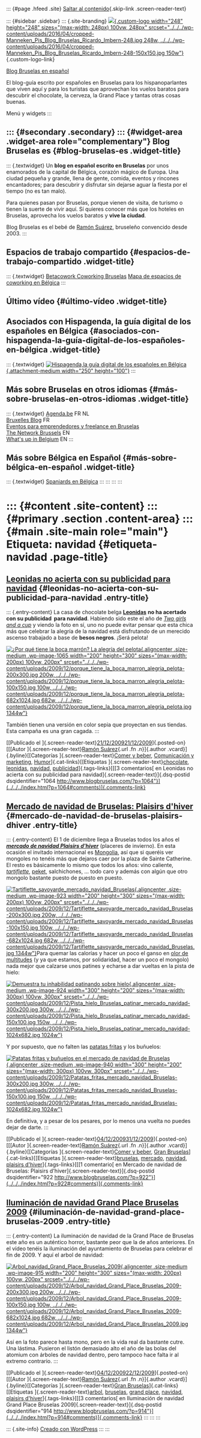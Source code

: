 ::: {#page .hfeed .site}
[Saltar al contenido](index.html#content){.skip-link
.screen-reader-text}

::: {#sidebar .sidebar}
::: {.site-branding}
[![](../../../wp-content/uploads/2016/04/cropped-Manneken_Pis_Blog_Bruselas_Ricardo_Imbern-248.jpg){.custom-logo
width="248" height="248" sizes="(max-width: 248px) 100vw, 248px"
srcset="../../../wp-content/uploads/2016/04/cropped-Manneken_Pis_Blog_Bruselas_Ricardo_Imbern-248.jpg 248w, ../../../wp-content/uploads/2016/04/cropped-Manneken_Pis_Blog_Bruselas_Ricardo_Imbern-248-150x150.jpg 150w"}](../../../index.html){.custom-logo-link}

[Blog Bruselas en español](../../../index.html)

El blog-guía escrito por españoles en Bruselas para los hispanoparlantes
que viven aquí y para los turistas que aprovechan los vuelos baratos
para descubrir el chocolate, la cerveza, la Grand Place y tantas otras
cosas buenas.

Menú y widgets
:::

::: {#secondary .secondary}
::: {#widget-area .widget-area role="complementary"}
Blog Bruselas es {#blog-bruselas-es .widget-title}
----------------

::: {.textwidget}
Un **blog en español escrito en Bruselas** por unos enamorados de la
capital de Bélgica, corazón mágico de Europa. Una ciudad pequeña y
grande, llena de gente, comida, eventos y rincones encantadores; para
descubrir y disfrutar sin dejarse aguar la fiesta por el tiempo (no es
tan malo).

Para quienes pasan por Bruselas, porque vienen de visita, de turismo o
tienen la suerte de vivir aquí. Sí quieres conocer más que los hoteles
en Bruselas, aprovecha los vuelos baratos y **vive la ciudad**.

Blog Bruselas es el bebé de [Ramón Suárez](http://www.ramonsuarez.com),
bruseleño convencido desde 2003.
:::

Espacios de trabajo compartido {#espacios-de-trabajo-compartido .widget-title}
------------------------------

::: {.textwidget}
[Betacowork Coworking Bruselas](http://www.betacowork.com) [Mapa de
espacios de coworking en Bélgica](http://coworkingbelgium.com)
:::

Último vídeo {#último-vídeo .widget-title}
------------

Asociados con Hispagenda, la guía digital de los españoles en Bélgica {#asociados-con-hispagenda-la-guía-digital-de-los-españoles-en-bélgica .widget-title}
---------------------------------------------------------------------

::: {.textwidget}
[![Hispagenda,la guía digital de los españoles en
Bélgica](../../../wp-content/uploads/2010/04/Hispagenda-250px.gif "Hispagenda, la guía digital de los españoles en Bélgica"){.attachment-medium
width="250" height="100"}](http://www.hispagenda.com)
:::

Más sobre Bruselas en otros idiomas {#más-sobre-bruselas-en-otros-idiomas .widget-title}
-----------------------------------

::: {.textwidget}
[Agenda.be](http://www.agenda.be) FR NL\
[Bruxelles Blog](http://www.bxlblog.be/) FR\
[Eventos para emprendedores y freelance en
Bruselas](http://www.betacowork.com/events/)\
[The Network
Brussels](http://groups.yahoo.com/group/TheNetworkBrussels/) EN\
[What\'s up in Belgium](http://www.whatsupin.be/) EN
:::

Más sobre Bélgica en Español {#más-sobre-bélgica-en-español .widget-title}
----------------------------

::: {.textwidget}
[Spaniards en Bélgica](http://www.spaniards.es/paises/belgica)
:::
:::
:::
:::

::: {#content .site-content}
::: {#primary .section .content-area}
::: {#main .site-main role="main"}
Etiqueta: navidad {#etiqueta-navidad .page-title}
=================

[Leonidas no acierta con su publicidad para navidad](../../../index.html?p=1064) {#leonidas-no-acierta-con-su-publicidad-para-navidad .entry-title}
--------------------------------------------------------------------------------

::: {.entry-content}
La casa de chocolate belga
[**Leonidas**](http://www.leonidas.be "Chocolates Leonidas") **no ha
acertado con su publicidad  para navidad**. Habiendo sido este el año de
[*Two girls and a
cup*](http://en.wikipedia.org/wiki/2_Girls_1_Cup "Toda la historia de Two Girls and a Cup en la Wikipedia")
y viendo la foto en sí, uno no puede evitar pensar que esta chica más
que celebrar la alegría de la navidad está disfrutando de un merecido
ascenso trabajado a base de **besos negros**. ¡Será pelota!

[![¿Por qué tiene la boca marrón? La alegría del
pelota](../../../wp-content/uploads/2009/12/porque_tiene_la_boca_marron_alegria_pelota-200x300.jpg "¿Por qué tiene la boca marrón? La alegría del pelota"){.aligncenter
.size-medium .wp-image-1065 width="200" height="300"
sizes="(max-width: 200px) 100vw, 200px"
srcset="../../../wp-content/uploads/2009/12/porque_tiene_la_boca_marron_alegria_pelota-200x300.jpg 200w, ../../../wp-content/uploads/2009/12/porque_tiene_la_boca_marron_alegria_pelota-100x150.jpg 100w, ../../../wp-content/uploads/2009/12/porque_tiene_la_boca_marron_alegria_pelota-682x1024.jpg 682w, ../../../wp-content/uploads/2009/12/porque_tiene_la_boca_marron_alegria_pelota.jpg 1344w"}](../../../wp-content/uploads/2009/12/porque_tiene_la_boca_marron_alegria_pelota.jpg)

También tienen una versión en color sepia que proyectan en sus tiendas.
Esta campaña es una gran cagada.
:::

[[Publicado el
]{.screen-reader-text}[21/12/200921/12/2009](../../../index.html?p=1064)]{.posted-on}[[[Autor
]{.screen-reader-text}[Ramón
Suárez](../../2010/04/30/index.html?author=2){.url .fn .n}]{.author
.vcard}]{.byline}[[Categorías ]{.screen-reader-text}[Comer y
beber](../../category/comer-y-beber/index.html), [Comunicación y
marketing](../../category/comunicacion-y-marketing/index.html),
[Humor](../../category/humor/index.html)]{.cat-links}[[Etiquetas
]{.screen-reader-text}[chocolate](../chocolate/index.html),
[leonidas](../leonidas/index.html), [navidad](index.html),
[publicidad](../publicidad/index.html)]{.tags-links}[[[3 comentarios[ en
Leonidas no acierta con su publicidad para
navidad]{.screen-reader-text}]{.dsq-postid
dsqidentifier="1064 http://www.blogbruselas.com/?p=1064"}](../../../index.html?p=1064#comments)]{.comments-link}

[Mercado de navidad de Bruselas: Plaisirs d'hiver](../../../index.html?p=922) {#mercado-de-navidad-de-bruselas-plaisirs-dhiver .entry-title}
-----------------------------------------------------------------------------

::: {.entry-content}
El 1 de diciembre llega a Bruselas todos los años el [***mercado de
navidad Plaisirs
d'hiver***](http://www.plaisirsdhiver.be/ "Cuidadín con el volumen que la música de Plaisirs d'hiver 2009 está a tope")
(placeres de invierno). En esta ocasión el invitado internacional es
[Mongolia](http://en.wikipedia.org/wiki/Mongolia "Mongolia en la Wikipedia"),
así que si queréis ver mongoles no tenéis más que dejaros caer por la
plaza de Sainte Catherine. El resto es básicamente lo mismo que todos
los años: vino caliente,
[*tartiflette*](http://es.wikipedia.org/wiki/Tartiflette "¿Qué es una tartiflette?"),
[peket](http://fr.wikipedia.org/wiki/Peket "El peket es un licor de ginebra"),
salchichones, ... todo caro y además con algún que otro mongolo bastante
puesto de puesto en puesto.

[![Tartiflette\_savoyarde\_mercado\_navidad\_Bruselas](../../../wp-content/uploads/2009/12/Tartiflette_savoyarde_mercado_navidad_Bruselas-200x300.jpg "Tartiflette_savoyarde_mercado_navidad_Bruselas"){.aligncenter
.size-medium .wp-image-923 width="200" height="300"
sizes="(max-width: 200px) 100vw, 200px"
srcset="../../../wp-content/uploads/2009/12/Tartiflette_savoyarde_mercado_navidad_Bruselas-200x300.jpg 200w, ../../../wp-content/uploads/2009/12/Tartiflette_savoyarde_mercado_navidad_Bruselas-100x150.jpg 100w, ../../../wp-content/uploads/2009/12/Tartiflette_savoyarde_mercado_navidad_Bruselas-682x1024.jpg 682w, ../../../wp-content/uploads/2009/12/Tartiflette_savoyarde_mercado_navidad_Bruselas.jpg 1344w"}](../../../wp-content/uploads/2009/12/Tartiflette_savoyarde_mercado_navidad_Bruselas.jpg)Para
quemar las calorías y hacer un poco el ganso en [olor de
multitudes](http://www.wikilengua.org/index.php/en_olor_de_multitud "Sí, sí, lo correcto parece ser olor y no loor")
(y ya que estamos, por solidaridad, hacer un poco el mongolo) nada mejor
que calzarse unos patines y echarse a dar vueltas en la pista de hielo:

[![Demuestra tu inhabilidad patinando sobre hielo
](../../../wp-content/uploads/2009/12/Pista_hielo_Bruselas_patinar_mercado_navidad-300x200.jpg "Demuestra tu inhabilidad patinando sobre hielo "){.aligncenter
.size-medium .wp-image-924 width="300" height="200"
sizes="(max-width: 300px) 100vw, 300px"
srcset="../../../wp-content/uploads/2009/12/Pista_hielo_Bruselas_patinar_mercado_navidad-300x200.jpg 300w, ../../../wp-content/uploads/2009/12/Pista_hielo_Bruselas_patinar_mercado_navidad-150x100.jpg 150w, ../../../wp-content/uploads/2009/12/Pista_hielo_Bruselas_patinar_mercado_navidad-1024x682.jpg 1024w"}](../../../wp-content/uploads/2009/12/Pista_hielo_Bruselas_patinar_mercado_navidad.jpg)

Y por supuesto, que no falten las [patatas
fritas](http://www.blogbruselas.com/2006/12/bruselas-y-las-patatas-fritas.html "Las mejores patatas fritas de Bruselas")
y los buñuelos:

[![Patatas fritas y buñuelos en el mercado de navidad de
Bruselas](../../../wp-content/uploads/2009/12/Patatas_fritas_mercado_navidad_Bruselas-300x200.jpg "Patatas fritas y buñuelos en el mercado de navidad de Bruselas"){.aligncenter
.size-medium .wp-image-940 width="300" height="200"
sizes="(max-width: 300px) 100vw, 300px"
srcset="../../../wp-content/uploads/2009/12/Patatas_fritas_mercado_navidad_Bruselas-300x200.jpg 300w, ../../../wp-content/uploads/2009/12/Patatas_fritas_mercado_navidad_Bruselas-150x100.jpg 150w, ../../../wp-content/uploads/2009/12/Patatas_fritas_mercado_navidad_Bruselas-1024x682.jpg 1024w"}](../../../wp-content/uploads/2009/12/Patatas_fritas_mercado_navidad_Bruselas.jpg)

En definitiva, y a pesar de los pesares, por lo menos una vuelta no
puedes dejar de darte.
:::

[[Publicado el
]{.screen-reader-text}[04/12/200931/12/2009](../../../index.html?p=922)]{.posted-on}[[[Autor
]{.screen-reader-text}[Ramón
Suárez](../../2010/04/30/index.html?author=2){.url .fn .n}]{.author
.vcard}]{.byline}[[Categorías ]{.screen-reader-text}[Comer y
beber](../../category/comer-y-beber/index.html), [Gran
Bruselas](../../category/gran-bruselas/index.html)]{.cat-links}[[Etiquetas
]{.screen-reader-text}[bruselas](../bruselas/index.html),
[mercado](../mercado/index.html), [navidad](index.html), [plaisirs
d\'hiver](../plaisirs-dhiver/index.html)]{.tags-links}[[[1 comentario[
en Mercado de navidad de Bruselas: Plaisirs
d'hiver]{.screen-reader-text}]{.dsq-postid
dsqidentifier="922 http://www.blogbruselas.com/?p=922"}](../../../index.html?p=922#comments)]{.comments-link}

[Iluminación de navidad Grand Place Bruselas 2009](../../../index.html?p=914) {#iluminación-de-navidad-grand-place-bruselas-2009 .entry-title}
-----------------------------------------------------------------------------

::: {.entry-content}
La iluminación de navidad de la Grand Place de Bruselas este año es un
auténtico horror, bastante peor que la de años anteriores. En el vídeo
tenéis la iluminación del ayuntamiento de Bruselas para celebrar el fin
de 2009. Y aquí el arbol de navidad:

[![Arbol\_navidad\_Grand\_Place\_Bruselas\_2009](../../../wp-content/uploads/2009/12/Arbol_navidad_Grand_Place_Bruselas_2009-200x300.jpg "Arbol_navidad_Grand_Place_Bruselas_2009"){.aligncenter
.size-medium .wp-image-915 width="200" height="300"
sizes="(max-width: 200px) 100vw, 200px"
srcset="../../../wp-content/uploads/2009/12/Arbol_navidad_Grand_Place_Bruselas_2009-200x300.jpg 200w, ../../../wp-content/uploads/2009/12/Arbol_navidad_Grand_Place_Bruselas_2009-100x150.jpg 100w, ../../../wp-content/uploads/2009/12/Arbol_navidad_Grand_Place_Bruselas_2009-682x1024.jpg 682w, ../../../wp-content/uploads/2009/12/Arbol_navidad_Grand_Place_Bruselas_2009.jpg 1344w"}](../../../wp-content/uploads/2009/12/Arbol_navidad_Grand_Place_Bruselas_2009.jpg)

Así en la foto parece hasta mono, pero en la vida real da bastante
cutre. Una lástima. Pusieron el listón demasiado alto el año de las
bolas del atomium con árboles de navidad dentro, pero tampoco hace falta
ir al extremo contrario.
:::

[[Publicado el
]{.screen-reader-text}[04/12/200922/12/2009](../../../index.html?p=914)]{.posted-on}[[[Autor
]{.screen-reader-text}[Ramón
Suárez](../../2010/04/30/index.html?author=2){.url .fn .n}]{.author
.vcard}]{.byline}[[Categorías ]{.screen-reader-text}[Gran
Bruselas](../../category/gran-bruselas/index.html)]{.cat-links}[[Etiquetas
]{.screen-reader-text}[arbol](../arbol/index.html),
[bruselas](../bruselas/index.html), [grand
place](../grand-place/index.html), [navidad](index.html), [plaisirs
d\'hiver](../plaisirs-dhiver/index.html)]{.tags-links}[[[3 comentarios[
en Iluminación de navidad Grand Place Bruselas
2009]{.screen-reader-text}]{.dsq-postid
dsqidentifier="914 http://www.blogbruselas.com/?p=914"}](../../../index.html?p=914#comments)]{.comments-link}
:::
:::
:::

::: {.site-info}
[Creado con WordPress](https://es.wordpress.org/)
:::
:::
